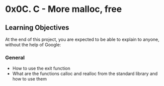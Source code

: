 # 0x0C. C - More malloc, free
## Learning Objectives
At the end of this project, you are expected to be able to explain to anyone, without the help of Google:
### General
* How to use the exit function
* What are the functions calloc and realloc from the standard library and how to use them

